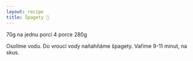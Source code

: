 ```yaml
---
layout: recipe
title: Špagety 🍝
---
```

70g na jednu porci
4 porce 280g

Osolíme vodu. 
Do vroucí vody naňahňáme špagety. 
Vaříme 9-11 minut, na skus.

